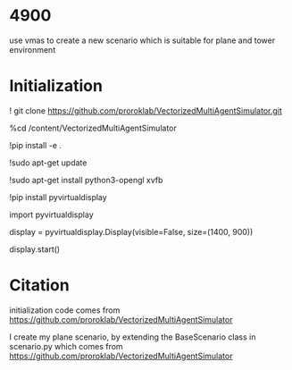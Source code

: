 # 4900

use vmas to create a new scenario which is suitable for plane and tower environment

# Initialization

! git clone https://github.com/proroklab/VectorizedMultiAgentSimulator.git

%cd /content/VectorizedMultiAgentSimulator

!pip install -e .

!sudo apt-get update

!sudo apt-get install python3-opengl xvfb

!pip install pyvirtualdisplay

import pyvirtualdisplay

display = pyvirtualdisplay.Display(visible=False, size=(1400, 900))

display.start()

# Citation

initialization code comes from https://github.com/proroklab/VectorizedMultiAgentSimulator

I create my plane scenario, by extending the BaseScenario class in scenario.py which comes from https://github.com/proroklab/VectorizedMultiAgentSimulator
